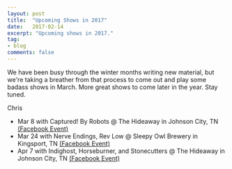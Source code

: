 ```yaml
---
layout: post
title:  "Upcoming Shows in 2017"
date:   2017-02-14
excerpt: "Upcoming shows in 2017."
tag:
- blog
comments: false
---
```


We have been busy through the winter months writing new material, but we're taking a breather from that process to come out and play some badass shows in March. More great shows to come later in the year. Stay tuned.

Chris

- Mar 8 with Captured! By Robots @ The Hideaway in Johnson City, TN [(Facebook Event)](https://www.facebook.com/events/239545963145427/?acontext=%7B%22source%22%3A22%2C%22action_history%22%3A%22%5B%7B%5C%22surface%5C%22%3A%5C%22timeline%5C%22%2C%5C%22mechanism%5C%22%3A%5C%22surface%5C%22%2C%5C%22extra_data%5C%22%3A%5B%5D%7D%5D%22%2C%22has_source%22%3Atrue%7D&source=22&action_history=%5B%7B%22surface%22%3A%22timeline%22%2C%22mechanism%22%3A%22surface%22%2C%22extra_data%22%3A%5B%5D%7D%5D&has_source=1)
- Mar 24 with Nerve Endings, Rev Low @ Sleepy Owl Brewery in Kingsport, TN [(Facebook Event)](https://www.facebook.com/events/1627284234244853/?acontext=%7B%22source%22%3A22%2C%22action_history%22%3A%22%5B%7B%5C%22surface%5C%22%3A%5C%22timeline%5C%22%2C%5C%22mechanism%5C%22%3A%5C%22surface%5C%22%2C%5C%22extra_data%5C%22%3A%5B%5D%7D%5D%22%2C%22has_source%22%3Atrue%7D&source=22&action_history=%5B%7B%22surface%22%3A%22timeline%22%2C%22mechanism%22%3A%22surface%22%2C%22extra_data%22%3A%5B%5D%7D%5D&has_source=1)
- Apr 7 with Indighost, Horseburner, and Stonecutters @ The Hideaway in Johnson City, TN [(Facebook Event)](https://www.facebook.com/events/407970162928262/)

